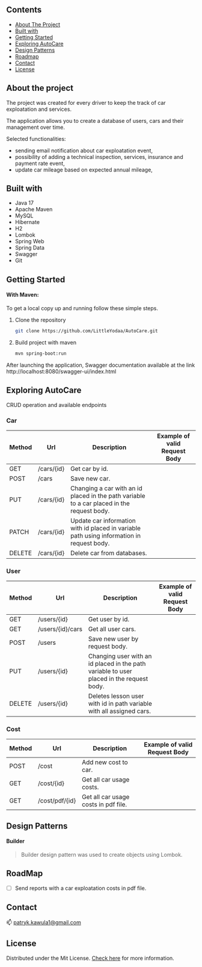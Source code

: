 

## Contents

* [About The Project](#about-the-project)
* [Built with](#built-with)
* [Getting Started](#getting-started)
* [Exploring AutoCare](#exploring-autocare)
* [Design Patterns](#design-patterns)
* [Roadmap](#roadmap)
* [Contact](#Contact)
* [License](#license)

## About the project

The project was created for every driver to keep the track of car exploatation and services. 

The application allows you to create a database of users, cars
and their management over time.

Selected functionalities:

* sending email notification about car exploatation event,
* possibility of adding a technical inspection, services, insurance and payment rate event,
* update car mileage based on expected annual mileage,


## Built with

* Java 17
* Apache Maven
* MySQL
* Hibernate
* H2
* Lombok
* Spring Web
* Spring Data
* Swagger
* Git

## Getting Started

#### With Maven:

To get a local copy up and running follow these simple steps.

1. Clone the repository
   ```sh
   git clone https://github.com/LittleYodaa/AutoCare.git
   ```
2. Build project with maven
   ```sh
   mvn spring-boot:run
   ```

After launching the application, Swagger documentation available at the link http://localhost:8080/swagger-ui/index.html

## Exploring AutoCare

CRUD operation and available endpoints

### Car

| Method | Url            | Description                                                                                        | Example of valid Request Body                                                                                                                                                                                         |
|--------|----------------|----------------------------------------------------------------------------------------------------|-----------------------------------------------------------------------------------------------------------------------------------------------------------------------------------------------------------------------|
| GET    | /cars/{id} | Get car by id.                                                                                 |                                                                                                                                                                                                                       |
| POST   | /cars      | Save new car.                                                                                  |  |
| PUT    | /cars/{id} | Changing a car with an id placed in the path variable to a car placed in the request body. |                |
| PATCH  | /cars/{id} | Update car information with id placed in variable path using information in request body.      |                                                                                                                                                                    |
| DELETE | /cars/{id} | Delete car from databases.                                     |                                                                                                                                                                                                                       |

### User

| Method | Url                                                  | Description                                                                                                              | Example of valid Request Body                                                                                                                                                                                                                    |
|--------|------------------------------------------------------|--------------------------------------------------------------------------------------------------------------------------|--------------------------------------------------------------------------------------------------------------------------------------------------------------------------------------------------------------------------------------------------|
| GET    | /users/{id}                            | Get user by id.                                |                                                                                                                                                                                                                                                  |
| GET    | /users/{id}/cars                        | Get all user cars.                                                                                            |                                                                                                            |
| POST   | /users                                 | Save new user by request body.                                                        |  |
| PUT    | /users/{id}                            | Changing user with an id placed in the path variable to user placed in the request body. |    |                                                               |
| DELETE | /users/{id}                            | Deletes lesson user with id in path variable with all assigned cars.            |                                                |                                                                                                                                                                                                                            |    


### Cost

| Method | Url            | Description                                                                                        | Example of valid Request Body                                                                                                                                                                                         |
|--------|----------------|----------------------------------------------------------------------------------------------------|-----------------------------------------------------------------------------------------------------------------------------------------------------------------------------------------------------------------------|
| POST    | /cost | Add new cost to car.                                                                                 |                                                                                                                                                                                                                       |
| GET   | /cost/{id}      | Get all car usage costs.                                                                                  |  |
| GET    | /cost/pdf/{id} | Get all car usage costs in pdf file. |                |

## Design Patterns


#### Builder

> Builder design pattern was used to create objects using Lombok.

## RoadMap

- [ ] Send reports with a car exploatation costs in pdf file.

## Contact

📫 patryk.kawula1@gmail.com

## License

Distributed under the Mit License. [Check here][license-url] for more information.

[license-url]: https://github.com/LittleYodaa/AutoCare/blob/master/LICENSE
